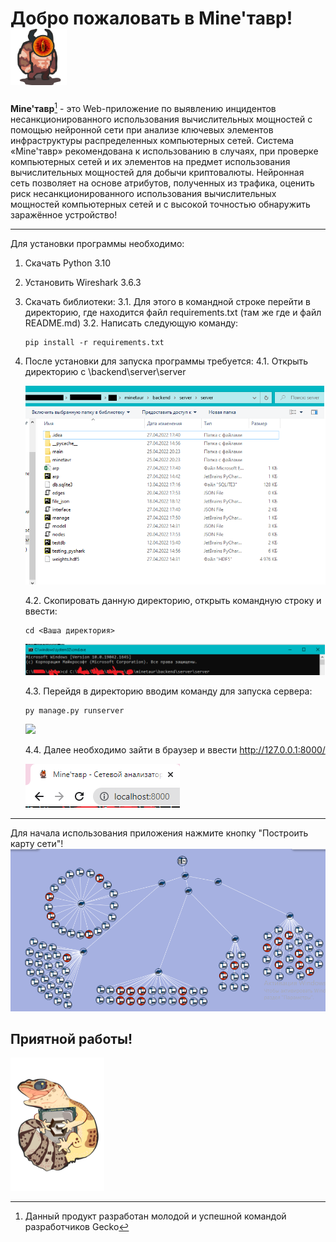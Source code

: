 <h1>Добро пожаловать в Mine'тавр!<img src="Резервная_копия_mineтавар.svg" width="90"/>
</h1>

__Mine'тавр__[^1] - это Web-приложение по выявлению инцидентов несанкционированного использования вычислительных мощностей c помощью нейронной сети при анализе ключевых элементов инфраструктуры распределенных компьютерных сетей.
Система «Mine'тавр» рекомендована к использованию в случаях, при проверке компьютерных сетей и их элементов на предмет использования вычислительных мощностей для добычи криптовалюты.
Нейронная сеть позволяет на основе атрибутов, полученных из трафика, оценить риск несанкционированного использования вычислительных мощностей компьютерных сетей и с высокой точностью обнаружить заражённое устройство!
_____
Для установки программы необходимо:
1. Скачать Python 3.10
2. Установить Wireshark 3.6.3
3. Скачать библиотеки:
    3.1. Для этого в командной строке перейти в директорию, где находится файл requirements.txt (там же где и файл README.md)
    3.2. Написать следующую команду:
    ```
    pip install -r requirements.txt
    ```

4. После установки для запуска программы требуется:
    4.1. Открыть директорию с \backend\server\server

    ![](Безымянный.png)

    4.2. Скопировать данную директорию, открыть командную строку и ввести:
    ```
    cd <Ваша директория>
    ```

    ![](cd.png)

    4.3. Перейдя в директорию вводим команду для запуска сервера:
    ```
    py manage.py runserver
    ```

    ![](py....png)

    4.4. Далее необходимо зайти в браузер и ввести http://127.0.0.1:8000/

    ![](loc.png)
____
Для начала использования приложения нажмите кнопку "Построить карту сети"!
![](%D0%BB%D0%BE%D0%BA%D0%B0%D0%BB%D0%BA%D0%B0%D1%80%D1%82%D0%B0.png)

<h2>Приятной работы!</h2> 

[^1]: Данный продукт разработан молодой и успешной командой разработчиков Gecko
<img src="логотипGecko.svg" alt="drawing" width="150"/>